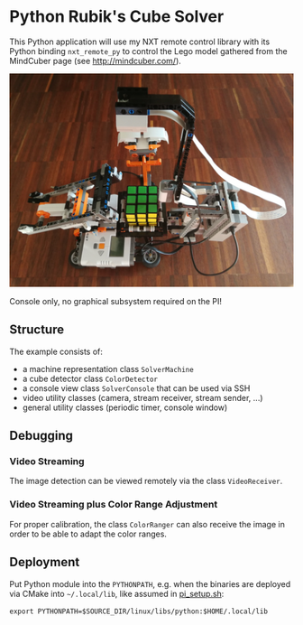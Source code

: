 # Python Rubik's Cube Solver

This Python application will use my NXT remote control library with its Python binding `nxt_remote_py` to control the
Lego model gathered from the MindCuber page (see http://mindcuber.com/).

![My Cuber](../../../../doc/cuber.jpg)

Console only, no graphical subsystem required on the PI!

## Structure

The example consists of:

- a machine representation class `SolverMachine`
- a cube detector class `ColorDetector`
- a console view class `SolverConsole` that can be used via SSH
- video utility classes (camera, stream receiver, stream sender, ...)
- general utility classes (periodic timer, console window)

## Debugging

### Video Streaming

The image detection can be viewed remotely via the class `VideoReceiver`. 

### Video Streaming plus Color Range Adjustment

For proper calibration, the class `ColorRanger` can also receive the image in order to be able to adapt the color
ranges.

## Deployment

Put Python module into the `PYTHONPATH`, e.g. when the binaries are deployed via CMake into `~/.local/lib`, like 
assumed in [pi_setup.sh](../../../../scripts/pi_setup.sh):

````
export PYTHONPATH=$SOURCE_DIR/linux/libs/python:$HOME/.local/lib
````

